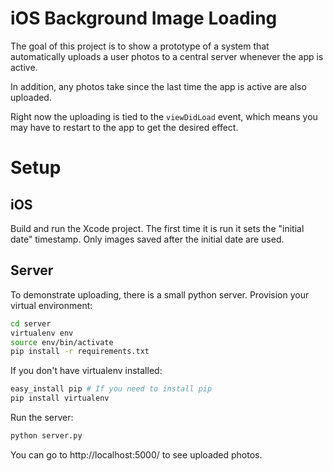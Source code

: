 # iOS Background Image Loading

The goal of this project is to show a prototype of a system that
automatically uploads a user photos to a central server whenever the app
is active.

In addition, any photos take since the last time the app is active are
also uploaded.

Right now the uploading is tied to the ```viewDidLoad``` event, which
means you may have to restart to the app to get the desired effect.

# Setup

## iOS

Build and run the Xcode project. The first time it is run it sets the
"initial date" timestamp. Only images saved after the initial date are
used.

## Server

To demonstrate uploading, there is a small python server. Provision your
virtual environment:

```bash
cd server
virtualenv env
source env/bin/activate
pip install -r requirements.txt
```

If you don't have virtualenv installed:

```bash
easy_install pip # If you need to install pip
pip install virtualenv
```

Run the server:

```bash
python server.py
```

You can go to http://localhost:5000/ to see uploaded photos.
